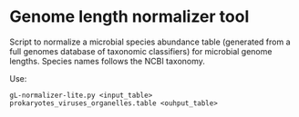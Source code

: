 # Genome length normalizer tool
Script to normalize a microbial species abundance table (generated from a full genomes database of taxonomic classifiers) for microbial genome lengths. 
Species names follows the NCBI taxonomy. 

Use:
```
gL-normalizer-lite.py <input_table> prokaryotes_viruses_organelles.table <ouhput_table>
```
